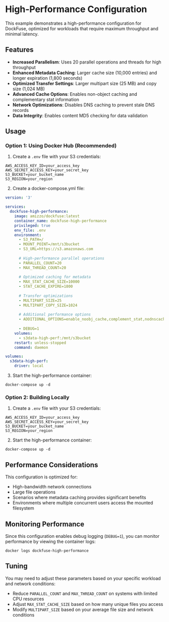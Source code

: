 # High-Performance Configuration

This example demonstrates a high-performance configuration for DockFuse, optimized for workloads that require maximum throughput and minimal latency.

## Features

- **Increased Parallelism**: Uses 20 parallel operations and threads for high throughput
- **Enhanced Metadata Caching**: Larger cache size (10,000 entries) and longer expiration (1,800 seconds)
- **Optimized Transfer Settings**: Larger multipart size (25 MB) and copy size (1,024 MB)
- **Advanced Cache Options**: Enables non-object caching and complementary stat information
- **Network Optimizations**: Disables DNS caching to prevent stale DNS records
- **Data Integrity**: Enables content MD5 checking for data validation

## Usage

### Option 1: Using Docker Hub (Recommended)

1. Create a `.env` file with your S3 credentials:
```
AWS_ACCESS_KEY_ID=your_access_key
AWS_SECRET_ACCESS_KEY=your_secret_key
S3_BUCKET=your_bucket_name
S3_REGION=your_region
```

2. Create a docker-compose.yml file:
```yaml
version: '3'

services:
  dockfuse-high-performance:
    image: amizzo/dockfuse:latest
    container_name: dockfuse-high-performance
    privileged: true
    env_file: .env
    environment:
      - S3_PATH=/
      - MOUNT_POINT=/mnt/s3bucket
      - S3_URL=https://s3.amazonaws.com
      
      # High-performance parallel operations
      - PARALLEL_COUNT=20
      - MAX_THREAD_COUNT=20
      
      # Optimized caching for metadata
      - MAX_STAT_CACHE_SIZE=10000
      - STAT_CACHE_EXPIRE=1800
      
      # Transfer optimizations
      - MULTIPART_SIZE=25
      - MULTIPART_COPY_SIZE=1024
      
      # Additional performance options
      - ADDITIONAL_OPTIONS=enable_noobj_cache,complement_stat,nodnscache,enable_content_md5
      
      - DEBUG=1
    volumes:
      - s3data-high-perf:/mnt/s3bucket
    restart: unless-stopped
    command: daemon

volumes:
  s3data-high-perf:
    driver: local
```

3. Start the high-performance container:
```
docker-compose up -d
```

### Option 2: Building Locally

1. Create a `.env` file with your S3 credentials:
```
AWS_ACCESS_KEY_ID=your_access_key
AWS_SECRET_ACCESS_KEY=your_secret_key
S3_BUCKET=your_bucket_name
S3_REGION=your_region
```

2. Start the high-performance container:
```
docker-compose up -d
```

## Performance Considerations

This configuration is optimized for:
- High-bandwidth network connections
- Large file operations
- Scenarios where metadata caching provides significant benefits
- Environments where multiple concurrent users access the mounted filesystem

## Monitoring Performance

Since this configuration enables debug logging (`DEBUG=1`), you can monitor performance by viewing the container logs:

```
docker logs dockfuse-high-performance
```

## Tuning

You may need to adjust these parameters based on your specific workload and network conditions:

- Reduce `PARALLEL_COUNT` and `MAX_THREAD_COUNT` on systems with limited CPU resources
- Adjust `MAX_STAT_CACHE_SIZE` based on how many unique files you access
- Modify `MULTIPART_SIZE` based on your average file size and network conditions 